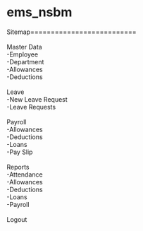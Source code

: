 # ems_nsbm

Sitemap==========================<br><br>
  Master Data<br>
      -Employee<br>
      -Department<br>
      -Allowances<br>
      -Deductions<br>
      <br>
  Leave<br>
      -New Leave Request<br>
      -Leave Requests<br>
      <br>
  Payroll<br>
      -Allowances<br>
      -Deductions<br>
      -Loans<br>
      -Pay Slip<br>
      <br>
  Reports<br>
      -Attendance<br>
      -Allowances<br>
      -Deductions<br>
      -Loans<br>
      -Payroll<br>
      <br>
  Logout
